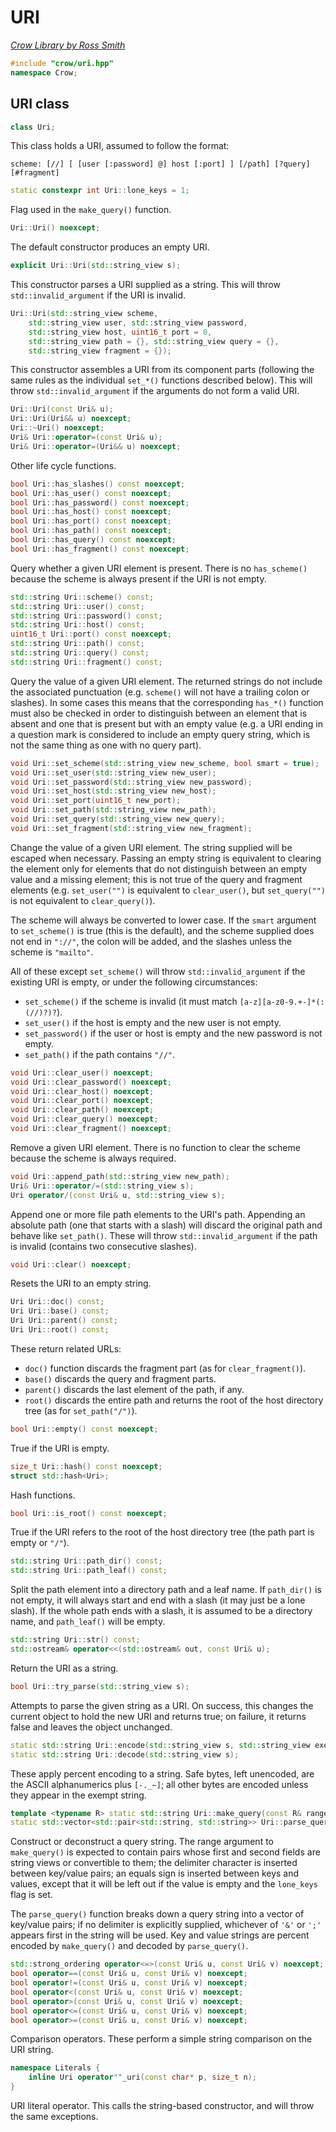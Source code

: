 # URI

_[Crow Library by Ross Smith](index.html)_

```c++
#include "crow/uri.hpp"
namespace Crow;
```

## URI class

```c++
class Uri;
```

This class holds a URI, assumed to follow the format:

    scheme: [//] [ [user [:password] @] host [:port] ] [/path] [?query] [#fragment]

```c++
static constexpr int Uri::lone_keys = 1;
```

Flag used in the `make_query()` function.

```c++
Uri::Uri() noexcept;
```

The default constructor produces an empty URI.

```c++
explicit Uri::Uri(std::string_view s);
```

This constructor parses a URI supplied as a string. This will throw
`std::invalid_argument` if the URI is invalid.

```c++
Uri::Uri(std::string_view scheme,
    std::string_view user, std::string_view password,
    std::string_view host, uint16_t port = 0,
    std::string_view path = {}, std::string_view query = {},
    std::string_view fragment = {});
```

This constructor assembles a URI from its component parts (following the same
rules as the individual `set_*()` functions described below). This will throw
`std::invalid_argument` if the arguments do not form a valid URI.

```c++
Uri::Uri(const Uri& u);
Uri::Uri(Uri&& u) noexcept;
Uri::~Uri() noexcept;
Uri& Uri::operator=(const Uri& u);
Uri& Uri::operator=(Uri&& u) noexcept;
```

Other life cycle functions.

```c++
bool Uri::has_slashes() const noexcept;
bool Uri::has_user() const noexcept;
bool Uri::has_password() const noexcept;
bool Uri::has_host() const noexcept;
bool Uri::has_port() const noexcept;
bool Uri::has_path() const noexcept;
bool Uri::has_query() const noexcept;
bool Uri::has_fragment() const noexcept;
```

Query whether a given URI element is present. There is no `has_scheme()`
because the scheme is always present if the URI is not empty.

```c++
std::string Uri::scheme() const;
std::string Uri::user() const;
std::string Uri::password() const;
std::string Uri::host() const;
uint16_t Uri::port() const noexcept;
std::string Uri::path() const;
std::string Uri::query() const;
std::string Uri::fragment() const;
```

Query the value of a given URI element. The returned strings do not include
the associated punctuation (e.g. `scheme()` will not have a trailing colon or
slashes). In some cases this means that the corresponding `has_*()` function
must also be checked in order to distinguish between an element that is
absent and one that is present but with an empty value (e.g. a URI ending in
a question mark is considered to include an empty query string, which is not
the same thing as one with no query part).

```c++
void Uri::set_scheme(std::string_view new_scheme, bool smart = true);
void Uri::set_user(std::string_view new_user);
void Uri::set_password(std::string_view new_password);
void Uri::set_host(std::string_view new_host);
void Uri::set_port(uint16_t new_port);
void Uri::set_path(std::string_view new_path);
void Uri::set_query(std::string_view new_query);
void Uri::set_fragment(std::string_view new_fragment);
```

Change the value of a given URI element. The string supplied will be escaped
when necessary. Passing an empty string is equivalent to clearing the element
only for elements that do not distinguish between an empty value and a missing
element; this is not true of the query and fragment elements (e.g.
`set_user("")` is equivalent to `clear_user()`, but `set_query("")` is not
equivalent to `clear_query()`).

The scheme will always be converted to lower case. If the `smart` argument to
`set_scheme()` is true (this is the default), and the scheme supplied does
not end in `"://"`, the colon will be added, and the slashes unless the
scheme is `"mailto"`.

All of these except `set_scheme()` will throw `std::invalid_argument` if the
existing URI is empty, or under the following circumstances:

* `set_scheme()` if the scheme is invalid (it must match `[a-z][a-z0-9.+-]*(:(//)?)?`).
* `set_user()` if the host is empty and the new user is not empty.
* `set_password()` if the user or host is empty and the new password is not empty.
* `set_path()` if the path contains `"//"`.

```c++
void Uri::clear_user() noexcept;
void Uri::clear_password() noexcept;
void Uri::clear_host() noexcept;
void Uri::clear_port() noexcept;
void Uri::clear_path() noexcept;
void Uri::clear_query() noexcept;
void Uri::clear_fragment() noexcept;
```

Remove a given URI element. There is no function to clear the scheme because
the scheme is always required.

```c++
void Uri::append_path(std::string_view new_path);
Uri& Uri::operator/=(std::string_view s);
Uri operator/(const Uri& u, std::string_view s);
```

Append one or more file path elements to the URI's path. Appending an absolute
path (one that starts with a slash) will discard the original path and behave
like `set_path()`. These will throw `std::invalid_argument` if the path is
invalid (contains two consecutive slashes).

```c++
void Uri::clear() noexcept;
```

Resets the URI to an empty string.

```c++
Uri Uri::doc() const;
Uri Uri::base() const;
Uri Uri::parent() const;
Uri Uri::root() const;
```

These return related URLs:

* `doc()` function discards the fragment part (as for `clear_fragment()`).
* `base()` discards the query and fragment parts.
* `parent()` discards the last element of the path, if any.
* `root()` discards the entire path and returns the root of the host directory tree (as for `set_path("/")`).

```c++
bool Uri::empty() const noexcept;
```

True if the URI is empty.

```c++
size_t Uri::hash() const noexcept;
struct std::hash<Uri>;
```

Hash functions.

```c++
bool Uri::is_root() const noexcept;
```

True if the URI refers to the root of the host directory tree (the path part
is empty or `"/"`).

```c++
std::string Uri::path_dir() const;
std::string Uri::path_leaf() const;
```

Split the path element into a directory path and a leaf name. If `path_dir()`
is not empty, it will always start and end with a slash (it may just be a lone
slash). If the whole path ends with a slash, it is assumed to be a directory
name, and `path_leaf()` will be empty.

```c++
std::string Uri::str() const;
std::ostream& operator<<(std::ostream& out, const Uri& u);
```

Return the URI as a string.

```c++
bool Uri::try_parse(std::string_view s);
```

Attempts to parse the given string as a URI. On success, this changes the
current object to hold the new URI and returns true; on failure, it returns
false and leaves the object unchanged.

```c++
static std::string Uri::encode(std::string_view s, std::string_view exempt = {});
static std::string Uri::decode(std::string_view s);
```

These apply percent encoding to a string. Safe bytes, left unencoded, are the
ASCII alphanumerics plus `[-._~]`; all other bytes are encoded unless they
appear in the exempt string.

```c++
template <typename R> static std::string Uri::make_query(const R& range, char delimiter = '&', int flags = 0);
static std::vector<std::pair<std::string, std::string>> Uri::parse_query(std::string_view query, char delimiter = 0);
```

Construct or deconstruct a query string. The range argument to `make_query()`
is expected to contain pairs whose first and second fields are string views or
convertible to them; the delimiter character is inserted between key/value
pairs; an equals sign is inserted between keys and values, except that it will
be left out if the value is empty and the `lone_keys` flag is set.

The `parse_query()` function breaks down a query string into a vector of
key/value pairs; if no delimiter is explicitly supplied, whichever of `'&'`
or `';'` appears first in the string will be used. Key and value strings are
percent encoded by `make_query()` and decoded by `parse_query()`.

```c++
std::strong_ordering operator<=>(const Uri& u, const Uri& v) noexcept;
bool operator==(const Uri& u, const Uri& v) noexcept;
bool operator!=(const Uri& u, const Uri& v) noexcept;
bool operator<(const Uri& u, const Uri& v) noexcept;
bool operator>(const Uri& u, const Uri& v) noexcept;
bool operator<=(const Uri& u, const Uri& v) noexcept;
bool operator>=(const Uri& u, const Uri& v) noexcept;
```

Comparison operators. These perform a simple string comparison on the URI
string.

```c++
namespace Literals {
    inline Uri operator""_uri(const char* p, size_t n);
}
```

URI literal operator. This calls the string-based constructor, and will throw
the same exceptions.
